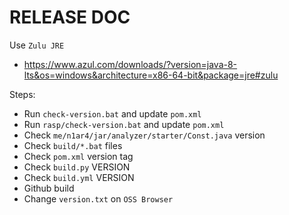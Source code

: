 # RELEASE DOC

Use `Zulu JRE`
- https://www.azul.com/downloads/?version=java-8-lts&os=windows&architecture=x86-64-bit&package=jre#zulu

Steps:
- Run `check-version.bat` and update `pom.xml`
- Run `rasp/check-version.bat` and update `pom.xml`
- Check `me/n1ar4/jar/analyzer/starter/Const.java` version
- Check `build/*.bat` files
- Check `pom.xml` version tag
- Check `build.py` VERSION
- Check `build.yml` VERSION
- Github build
- Change `version.txt` on `OSS Browser`
